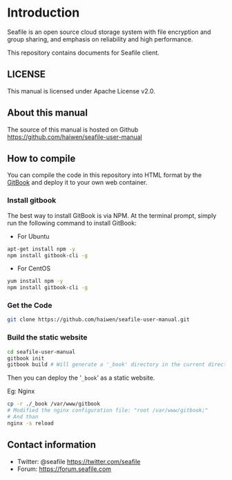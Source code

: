 # Introduction

Seafile is an open source cloud storage system with file encryption and group sharing, and emphasis on reliability and high performance.

This repository contains documents for Seafile client.

## LICENSE

This manual is licensed under Apache License v2.0.

## About this manual

The source of this manual is hosted on Github https://github.com/haiwen/seafile-user-manual

## How to compile

You can compile the code in this repository into HTML format by the [GitBook](https://www.gitbook.com/) and deploy it to your own web container.

### Install gitbook

The best way to install GitBook is via NPM. At the terminal prompt, simply run the following command to install GitBook:

- For Ubuntu

```bash
apt-get install npm -y
npm install gitbook-cli -g
```

- For CentOS

```bash
yum install npm -y
npm install gitbook-cli -g
```

### Get the Code

```bash
git clone https://github.com/haiwen/seafile-user-manual.git
```

### Build the static website

```bash
cd seafile-user-manual
gitbook init
gitbook build # Will generate a '_book' directory in the current directory
```

Then you can deploy the '`_book`' as a static website.

Eg: Nginx

```bash
cp -r ./_book /var/www/gitbook
# Modified the nginx configuration file: "root /var/www/gitbook;"
# And than
nginx -s reload
```

## Contact information

* Twitter: @seafile https://twitter.com/seafile
* Forum: https://forum.seafile.com
